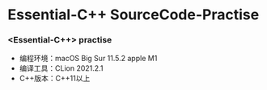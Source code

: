 # Essential-C++  SourceCode-Practise
### <Essential-C++> practise

* 编程环境：macOS Big Sur 11.5.2 apple M1
* 编译工具：CLion 2021.2.1
* C++版本：C++11以上 


